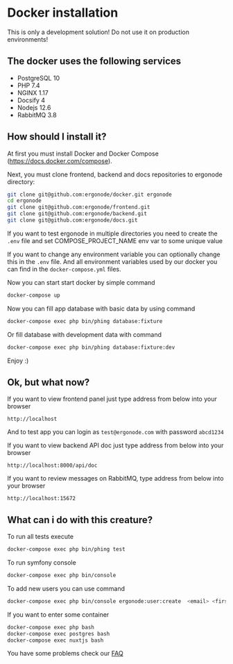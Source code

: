 # Docker installation

<div class="Alert Alert--warning">

This is only a development solution! Do not use it on production environments!

</div>

## The docker uses the following services

 - PostgreSQL 10
 - PHP 7.4
 - NGINX 1.17
 - Docsify 4
 - Nodejs 12.6
 - RabbitMQ 3.8

## How should I install it?

At first you must install Docker and Docker Compose (https://docs.docker.com/compose).

Next, you must clone frontend, backend and docs repositories to ergonode directory:

```bash
git clone git@github.com:ergonode/docker.git ergonode
cd ergonode
git clone git@github.com:ergonode/frontend.git
git clone git@github.com:ergonode/backend.git
git clone git@github.com:ergonode/docs.git
```


If you want to test ergonode in multiple directories you need to create the  `.env` file and set
COMPOSE_PROJECT_NAME env var to some unique value

If you want to change any environment variable you can optionally  change this in the `.env` file.
And all environment variables used by our docker you can find in the `docker-compose.yml` files.

Now you can start start docker by simple command

```bash
docker-compose up
```

Now you can fill  app database with basic data by using command
```bash
docker-compose exec php bin/phing database:fixture
```

Or fill database with development data with command
```bash
docker-compose exec php bin/phing database:fixture:dev
```

Enjoy :)

## Ok, but what now?


If you want to view frontend panel just type address from below into your browser

```
http://localhost
```

And to test app you can login as `test@ergonode.com` with password `abcd1234`

If you want to view backend API doc just type address from below into your browser

```
http://localhost:8000/api/doc
```

If you want to review messages on RabbitMQ, type address from below into your browser

```
http://localhost:15672
```

## What can i do with this creature?

To run all tests execute
```bash
docker-compose exec php bin/phing test
```

To run symfony console
```bash
docker-compose exec php bin/console
```

To add new users you can use command
```bash
docker-compose exec php bin/console ergonode:user:create  <email> <first_name> <last_name> <password> <language> [<role>]
```

If you want to enter some container

```bash
docker-compose exec php bash
docker-compose exec postgres bash
docker-compose exec nuxtjs bash
```

<div class="Alert Alert--warning">

You have some problems check our [FAQ](faq.md)

</div>

